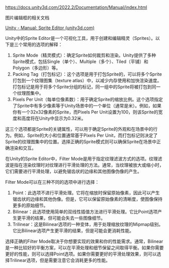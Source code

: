 https://docs.unity3d.com/2022.2/Documentation/Manual/index.html

图片编辑框的相关文档

[Unity - Manual: Sprite Editor (unity3d.com)](https://docs.unity3d.com/2022.2/Documentation/Manual/SpriteEditor.html)

Unity中的Sprite Editor是一个可视化工具，用于创建和编辑精灵（Sprites）。以下是三个常用的选项的解释：

1. Sprite Mode（精灵模式）：确定Sprite如何裁剪和渲染。Unity提供了多种Sprite模式，包括Single（单个）、Multiple（多个）、Tiled（平铺）和Polygon（多边形）等。
2. Packing Tag（打包标记）：这个选项是用于打包Sprite的，可以将多个Sprite打包到一个纹理图集（texture atlas）中，以减少内存使用和加快渲染速度。打包标记是用于将多个Sprite分组的标记，同一组中的Sprite将被打包到同一个纹理图集中。
3. Pixels Per Unit（每单位像素数）：用于确定Sprite的缩放比例。这个选项指定了Sprite中有多少像素等于Unity场景中的一个单位（通常是米）。例如，如果你有一个32x32像素的Sprite，而Pixels Per Unit设置为100，则该Sprite的宽度和高度将在Unity中显示为0.32米。

这三个选项都是Sprite的关键属性，可以用于确定Sprite的外观和在场景中的行为。例如，Sprite的大小和位置通常基于Pixels Per Unit，而打包标记则决定了Sprite的纹理图集中的位置。选择正确的Sprite模式则可以确保Sprite在场景中正确渲染和交互。





在Unity的Sprite Editor中，Filter Mode是用于指定纹理滤波方式的选项。纹理滤波是指在渲染纹理时对纹理进行平滑处理的方法。通常，当纹理被放大或缩小时，它们需要进行平滑处理，以避免锯齿状的边缘和其他图像伪像的产生。

Filter Mode可以在三种不同的选项中进行选择：

1. Point：此选项不进行平滑处理。它将在缩放时保留原始像素，因此可以产生锯齿状的边缘和其他伪像。但是，它可以保留原始像素的清晰度，使图像保持更多的原始细节。
2. Bilinear：此选项使用简单的双线性插值方法进行平滑处理。它比Point选项产生更平滑的结果，但可能会失去一些图像细节。
3. Trilinear：这是Bilinear选项的一种变体，用于处理缩放纹理的Mipmap级别。它比Bilinear选项产生更平滑的结果，但是可能会更消耗性能。

选择正确的Filter Mode取决于你想要实现的效果和你的性能需求。通常，Bilinear是一种比较好的平衡方案，可以在平滑处理和细节保留之间取得平衡。如果你需要更好的性能，则可以选择Point选项。如果你需要更好的平滑处理效果，则可以选择Trilinear选项，但是需要注意它会消耗更多的性能。